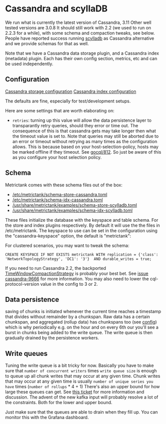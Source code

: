 # Cassandra and scyllaDB

We run what is currently the latest version of Cassandra, 3.11
Other well tested versions are 3.0.8
It should still work with 2.2 (we used to run on 2.2.3 for a while), with some schema and compaction tweaks, see below.
People have reported success running [scylladb](https://www.scylladb.com/) as Cassandra alternative and we provide schemas for that as well.

Note that we have a Cassandra data storage plugin, and a Cassandra index (metadata) plugin. Each has their own config section, metrics, etc and can be used independently.

## Configuration

[Cassandra storage configuration](https://github.com/grafana/metrictank/blob/master/docs/config.md#metric-data-storage-in-cassandra)
[Cassandra index configuration](https://github.com/grafana/metrictank/blob/master/docs/config.md#in-memory-cassandra-backed)

The defaults are fine, especially for test/development setups.

Here are some settings that are worth elaborating on:

* `retries`: turning up this value will allow the data persistence layer to transparantly retry queries, should they error or time out.  The consequence of this is that
  cassandra gets may take longer then what the timeout value is set to.  Note that queries may still be aborted due to an error or timeout without retrying as many times as the
  configuration allows.  This is because based on your host-selection-policy, hosts may be marked offline if they timeout.  See [gocql/812](https://github.com/gocql/gocql/issues/812).
  So just be aware of this as you configure your host selection policy.

## Schema

Metrictank comes with these schema files out of the box:

* [/etc/metrictank/schema-store-cassandra.toml](https://github.com/grafana/metrictank/blob/master/scripts/config/schema-store-cassandra.toml)
* [/etc/metrictank/schema-idx-cassandra.toml](https://github.com/grafana/metrictank/blob/master/scripts/config/schema-idx-cassandra.toml)
* [/usr/share/metrictank/examples/schema-store-scylladb.toml](https://github.com/grafana/metrictank/blob/master/scripts/config/schema-store-scylladb.toml)
* [/usr/share/metrictank/examples/schema-idx-scylladb.toml](https://github.com/grafana/metrictank/blob/master/scripts/config/schema-idx-scylladb.toml)

These files initialize the database with the keyspace and table schema. For the store and index plugins respectively.
By default it will use the the files in /etc/metrictank.
The keyspace to use can be set in the configuration using the "cassandra-keyspace" option, the default is "metrictank":

For clustered scenarios, you may want to tweak the schema:

```
CREATE KEYSPACE IF NOT EXISTS metrictank WITH replication = {'class': 'NetworkTopologyStrategy', 'DC1': '3'}  AND durable_writes = true;
```

If you need to run Cassandra 2.2, the backported [TimeWindowCompactionStrategy](https://github.com/jeffjirsa/twcs) is probably your best bet.
See [issue cassandra-9666](https://issues.apache.org/jira/browse/CASSANDRA-9666) for more information.
You may also need to lower the cql-protocol-version value in the config to 3 or 2.


## Data persistence

saving of chunks is initiated whenever the current time reaches a timestamp that divides without remainder by a chunkspan.
Raw data has a certain chunkspan, and aggregated (rollup data) has chunkspans too (see [config](https://github.com/grafana/metrictank/blob/master/docs/config.md#data)) which is
why periodically e.g. on the hour and on every 6th our you'll see a burst in chunks being added to the write queue.
The write queue is then gradually drained by the persistence workers.


## Write queues

Tuning the write queue is a bit tricky for now.
Basically you have to make sure that `number of concurrent writers` times `write queue size` is enough to queue up all chunk writes that may occur at any given time.
Chunk writes that may occur at any given time is usually `number of unique series you have` times (`number of rollups` * 4 + 1)
There's also an upper bound for how large these queues can get.
See [this ticket](https://github.com/grafana/metrictank/issues/125) for more information and discussion.
The advent of the new kafka input will probably resolve a lot of the constraints. Both for the lower and upper bound.


Just make sure that the queues are able to drain when they fill up. You can monitor this with the Grafana dashboard.

